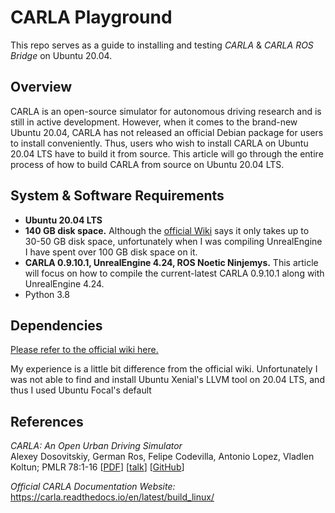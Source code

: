 # CARLA Playground
This repo serves as a guide to installing and testing *CARLA* & *CARLA ROS Bridge* on Ubuntu 20.04.

## Overview
CARLA is an open-source simulator for autonomous driving research and is still in active development. However, when it comes to the brand-new Ubuntu 20.04, CARLA has not released an official Debian package for users to install conveniently. Thus, users who wish to install CARLA on Ubuntu 20.04 LTS have to build it from source. This article will go through the entire process of how to build CARLA from source on Ubuntu 20.04 LTS.

## System & Software Requirements
- **Ubuntu 20.04 LTS**
- **140 GB disk space.** Although the [official Wiki](https://carla.readthedocs.io/en/latest/build_linux/#linux-build-command-summary) says it only takes up to 30-50 GB disk space, unfortunately when I was compiling UnrealEngine I have spent over 100 GB disk space on it.
- **CARLA 0.9.10.1, UnrealEngine 4.24, ROS Noetic Ninjemys.** This article will focus on how to compile the current-latest CARLA 0.9.10.1 along with UnrealEngine 4.24.
- Python 3.8

## Dependencies
[Please refer to the official wiki here.](https://carla.readthedocs.io/en/latest/build_linux/#dependencies)

My experience is a little bit difference from the official wiki. Unfortunately I was not able to find and install Ubuntu Xenial's LLVM tool on 20.04 LTS, and thus I used Ubuntu Focal's default 

## References
_CARLA: An Open Urban Driving Simulator_<br>Alexey Dosovitskiy, German Ros,
Felipe Codevilla, Antonio Lopez, Vladlen Koltun; PMLR 78:1-16
[[PDF](http://proceedings.mlr.press/v78/dosovitskiy17a/dosovitskiy17a.pdf)]
[[talk](https://www.youtube.com/watch?v=xfyK03MEZ9Q&feature=youtu.be&t=2h44m30s)]
[[GitHub](https://github.com/carla-simulator/carla)]

*Official CARLA Documentation Website:* https://carla.readthedocs.io/en/latest/build_linux/

